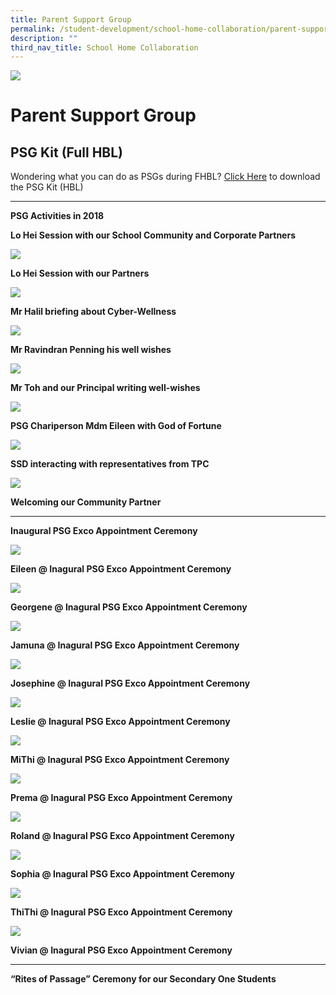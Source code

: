 ```yaml
---
title: Parent Support Group
permalink: /student-development/school-home-collaboration/parent-support-group/
description: ""
third_nav_title: School Home Collaboration
---
```

![](/images/Departments/pagebanner1%20(1).jpg)

Parent Support Group
====================

PSG Kit (Full HBL)
------------------

Wondering what you can do as PSGs during FHBL? [Click Here](/files/PSG_Kit_HBL_1.pdf) to download the PSG Kit (HBL)

---------------

**PSG Activities in 2018**

**Lo Hei Session with our School Community and Corporate Partners**

![](/images/Departments/Lo%20Hei%201.jpg)

**Lo Hei Session with our Partners**

![](/images/Departments/Lo%20Hei%202.jpg)

**Mr Halil briefing about Cyber-Wellness**

![](/images/Departments/Lo%20Hei%203.jpg)

**Mr Ravindran Penning his well wishes**

![](/images/Departments/Lo%20Hei%204.jpg)

**Mr Toh and our Principal writing well-wishes**

![](/images/Departments/Lo%20Hei%205.jpg)

**PSG Chariperson Mdm Eileen with God of Fortune**

![](/images/Departments/Lo%20Hei%206.jpg)

**SSD interacting with representatives from TPC**

![](/images/Departments/Lo%20Hei%207.jpg)

**Welcoming our Community Partner**


-----------------------

**Inaugural PSG Exco Appointment Ceremony**


![](/images/Departments/PSG%20Exco%201.jpg)

**Eileen @ Inagural PSG Exco Appointment Ceremony**

![](/images/Departments/PSG%20Exco%202.jpg)

**Georgene @ Inagural PSG Exco Appointment Ceremony**

![](/images/Departments/PSG%20Exco%203.jpg)

**Jamuna @ Inagural PSG Exco Appointment Ceremony**

![](/images/Departments/PSG%20Exco%204.jpg)

**Josephine @ Inagural PSG Exco Appointment Ceremony**

![](/images/Departments/PSG%20Exco%205.jpg)

**Leslie @ Inagural PSG Exco Appointment Ceremony**

![](/images/Departments/PSG%20Exco%206.jpg)

**MiThi @ Inagural PSG Exco Appointment Ceremony**

![](/images/Departments/PSG%20Exco%207.jpg)

**Prema @ Inagural PSG Exco Appointment Ceremony**

![](/images/Departments/PSG%20Exco%208.jpg)

**Roland @ Inagural PSG Exco Appointment Ceremony**

![](/images/Departments/PSG%20Exco%209.jpg)

**Sophia @ Inagural PSG Exco Appointment Ceremony**

![](/images/Departments/PSG%20Exco%2010.jpg)

**ThiThi @ Inagural PSG Exco Appointment Ceremony**

![](/images/Departments/PSG%20Exco%2011.jpg)

**Vivian @ Inagural PSG Exco Appointment Ceremony**

----------------------
**“Rites of Passage” Ceremony for our Secondary One Students**

